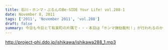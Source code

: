 ```yaml
---
title: 石川・ホンマ・ぶるんのBe-SIDE Your Life! vol.288-1
date: November 8, 2011
tags: ['2011', 'November 2011', 'vol.288']
draft: false
summary: 今日も今日とて有楽町の片隅で・・・本日は「ホンマ弾劾裁判！」が行われるのかどうか！？そんなギロンが繰り返される日大商学部学園祭の反省会。NAMAE
---
```


http://project-phi.ddo.jp/ishikawa/ishikawa288_1.mp3